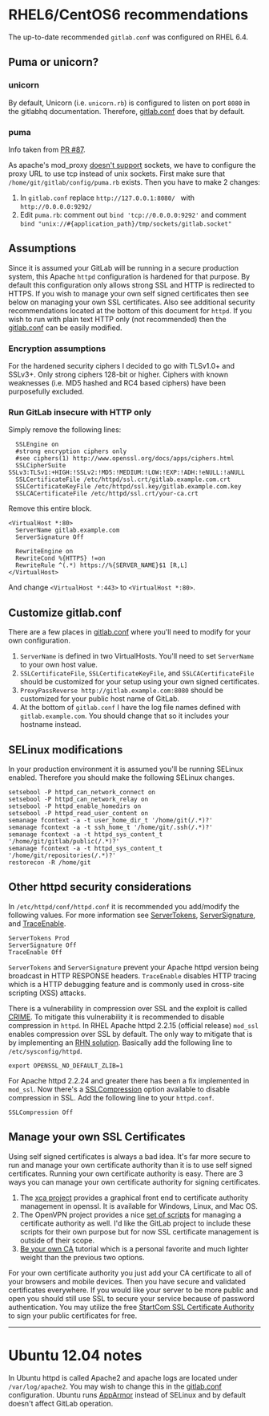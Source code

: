 # RHEL6/CentOS6 recommendations

The up-to-date recommended `gitlab.conf` was configured on RHEL 6.4.

## Puma or unicorn?

### unicorn

By default, Unicorn (i.e. `unicorn.rb`) is configured to listen on port `8080` in the gitlabhq documentation.  Therefore, [gitlab.conf](gitlab.conf) does that by default.

### puma

Info taken from [PR #87](https://github.com/gitlabhq/gitlab-recipes/pull/87).

As apache's mod_proxy [doesn't support][sock] sockets, we have to configure the 
proxy URL to use tcp instead of unix sockets. First make sure that `/home/git/gitlab/config/puma.rb` exists.
Then you have to make 2 changes:

1. In `gitlab.conf` replace `http://127.0.0.1:8080/ ` with `http://0.0.0.0:9292/`
2. Edit `puma.rb`: comment out `bind 'tcp://0.0.0.0:9292'` and comment `bind "unix://#{application_path}/tmp/sockets/gitlab.socket"`

## Assumptions

Since it is assumed your GitLab will be running in a secure production system, this Apache `httpd` configuration is hardened for that purpose.  By default this configuration only allows strong SSL and HTTP is redirected to HTTPS.  If you wish to manage your own self signed certificates then see below on managing your own SSL certificates.  Also see additional security recommendations located at the bottom of this document for `httpd`.  If you wish to run with plain text HTTP only (not recommended) then the [gitlab.conf](gitlab.conf) can be easily modified.

### Encryption assumptions

For the hardened security ciphers I decided to go with TLSv1.0+ and SSLv3+.  Only strong ciphers 128-bit or higher.  Ciphers with known weaknesses (i.e. MD5 hashed and RC4 based ciphers) have been purposefully excluded.

### Run GitLab insecure with HTTP only

Simply remove the following lines:

      SSLEngine on
      #strong encryption ciphers only
      #see ciphers(1) http://www.openssl.org/docs/apps/ciphers.html
      SSLCipherSuite SSLv3:TLSv1:+HIGH:!SSLv2:!MD5:!MEDIUM:!LOW:!EXP:!ADH:!eNULL:!aNULL
      SSLCertificateFile /etc/httpd/ssl.crt/gitlab.example.com.crt
      SSLCertificateKeyFile /etc/httpd/ssl.key/gitlab.example.com.key
      SSLCACertificateFile /etc/httpd/ssl.crt/your-ca.crt

Remove this entire block.

    <VirtualHost *:80>
      ServerName gitlab.example.com
      ServerSignature Off 
    
      RewriteEngine on
      RewriteCond %{HTTPS} !=on
      RewriteRule ^(.*) https://%{SERVER_NAME}$1 [R,L]
    </VirtualHost>

And change `<VirtualHost *:443>` to `<VirtualHost *:80>`.

## Customize gitlab.conf

There are a few places in [gitlab.conf](gitlab.conf) where you'll need to modify for your own configuration.

1. `ServerName` is defined in two VirtualHosts.  You'll need to set `ServerName` to your own host value.
2. `SSLCertificateFile`, `SSLCertificateKeyFile`, and `SSLCACertificateFile` should be customized for your setup using your own signed certificates.
3. `ProxyPassReverse http://gitlab.example.com:8080` should be customized for your public host name of GitLab.
4. At the bottom of `gitlab.conf` I have the log file names defined with `gitlab.example.com`.  You should change that so it includes your hostname instead.

## SELinux modifications

In your production environment it is assumed you'll be running SELinux enabled.  Therefore you should make the following SELinux changes.

    setsebool -P httpd_can_network_connect on
    setsebool -P httpd_can_network_relay on
    setsebool -P httpd_enable_homedirs on
    setsebool -P httpd_read_user_content on
    semanage fcontext -a -t user_home_dir_t '/home/git(/.*)?'
    semanage fcontext -a -t ssh_home_t '/home/git/.ssh(/.*)?'
    semanage fcontext -a -t httpd_sys_content_t '/home/git/gitlab/public(/.*)?'
    semanage fcontext -a -t httpd_sys_content_t '/home/git/repositories(/.*)?'
    restorecon -R /home/git

## Other httpd security considerations

In `/etc/httpd/conf/httpd.conf` it is recommended you add/modify the following values.  For more information see [ServerTokens][servertokens], [ServerSignature][serversignature], and [TraceEnable][traceenable].

    ServerTokens Prod
    ServerSignature Off
    TraceEnable Off

`ServerTokens` and `ServerSignature` prevent your Apache httpd version being broadcast in HTTP RESPONSE headers.  `TraceEnable` disables HTTP tracing which is a HTTP debugging feature and is commonly used in cross-site scripting (XSS) attacks.

There is a vulnerability in compression over SSL and the exploit is called [CRIME][crimepatch].  To mitigate this vulnerability it is recommended to disable compression in `httpd`.  In RHEL Apache httpd 2.2.15 (official release) `mod_ssl` enables compression over SSL by default.  The only way to mitigate that is by implementing an [RHN solution][rhnfix].  Basically add the following line to `/etc/sysconfig/httpd`.

    export OPENSSL_NO_DEFAULT_ZLIB=1

For Apache httpd 2.2.24 and greater there has been a fix implemented in `mod_ssl`.  Now there's a [SSLCompression][sslcompression] option available to disable compression in SSL.  Add the following line to your `httpd.conf`.

    SSLCompression Off

## Manage your own SSL Certificates

Using self signed certificates is always a bad idea.  It's far more secure to run and manage your own certificate authority than it is to use self signed certificates.   Running your own certificate authority is easy.  There are 3 ways you can manage your own certificate authority for signing certificates.

1. The [xca project][xca] provides a graphical front end to certificate authority management in openssl.  It is available for Windows, Linux, and Mac OS.
2. The OpenVPN project provides a nice [set of scripts][ovpn_scripts] for managing a certificate authority as well.  I'd like the GitLab project to include these scripts for their own purpose but for now SSL certificate management is outside of their scope.
3. [Be your own CA][yourca_tut] tutorial which is a personal favorite and much lighter weight than the previous two options.

For your own certificate authority you just add your CA certificate to all of your browsers and mobile devices. Then you have secure and validated certificates everywhere.  If you would like your server to be more public and open you should still use SSL to secure your service because of password authentication.  You may utilize the free [StartCom SSL Certificate Authority][startcom_ssl] to sign your public certificates for free.

---
# Ubuntu 12.04 notes

In Ubuntu httpd is called Apache2 and apache logs are located under `/var/log/apache2`.  You may wish to change this in the [gitlab.conf](gitlab.conf) configuration.  Ubuntu runs [AppArmor][apparmor] instead of SELinux and by default doesn't affect GitLab operation.

[startcom_ssl]: http://cert.startcom.org/
[xca]: http://sourceforge.net/projects/xca/
[ovpn_scripts]: http://openvpn.net/index.php/open-source/documentation/howto.html#pki
[yourca_tut]: http://www.g-loaded.eu/2005/11/10/be-your-own-ca/
[crimepatch]: https://issues.apache.org/bugzilla/show_bug.cgi?id=53219
[sslcompression]: http://httpd.apache.org/docs/2.2/mod/mod_ssl.html#sslcompression
[rhnfix]: https://access.redhat.com/site/solutions/255473
[servertokens]: http://httpd.apache.org/docs/2.2/mod/core.html#servertokens
[traceenable]: http://httpd.apache.org/docs/2.2/mod/core.html#traceenable
[serversignature]: http://httpd.apache.org/docs/2.2/mod/core.html#serversignature
[apparmor]: https://wiki.ubuntu.com/AppArmor
[sock]: http://httpd.apache.org/docs/2.2/mod/mod_proxy.html

